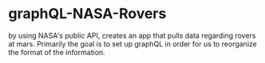 # graphQL-NASA-Rovers

by using NASA's public API, creates an app that pulls data regarding rovers at mars.
Primarily the goal is to set up graphQL in order for us to reorganize the format of the information.
